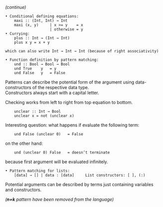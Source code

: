 _(continue)_

    • Conditional defining equations:
        maxi :: (Int, Int) → Int
        maxi (x, y)     | x >= y    = x
                        | otherwise = y
    • Currying:
        plus :: Int → (Int → Int)
	    plus x y = x + y
    
    which can also write Int → Int → Int (because of right associativity)
    
    • Function definition by pattern matching:
        und :: Bool → Bool → Bool
        und	True 	y	= y
        und	False 	y 	= False

Patterns can describe the potential form of the argument using data-constructors of the respective data type.   
Constructors always start with a capital letter.

Checking works from left to right from top equation to bottom.

        unclear :: Int → Bool
        unclear x = not (unclear x)

Interesting question: what happens if evaluate the following term:
    
        und False (unclear 0)   = False

on the other hand:

        und (unclear 0) False 	= doesn’t terminate

because first argument will be evaluated infinitely. 

    • Pattern matching for lists:
        [data] → [] | data : [data]     List constructors: [ ], (:)

Potential arguments can be described by terms just containing variables and constructors.

_(**n+k** pattern have been removed from the language)_
